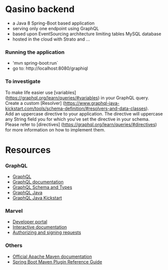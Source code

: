 # Qasino backend
- a Java 8 Spring-Boot based application
- serving only one endpoint using GraphQL
- based upon EventSourcing architecture limiting tables MySQL database
- hosted in the cloud with Strato and ...

### Running the application
- 'mvn spring-boot:run`
- go to: http://localhost:8080/graphiql  

### To investigate
To make life easier use [variables] (https://graphql.org/learn/queries/#variables) in your GraphQL query. 
Create a custom [Resolver] (https://www.graphql-java-kickstart.com/tools/schema-definition/#resolvers-and-data-classes).   
Add an uppercase directive to your application. The directive will uppercase any
String field you for which you've set the directive in your schema. 
Please refer to [directives] (https://graphql.org/learn/queries/#directives) for more information on how
to implement them.

# Resources
### GraphQL
* [GraphQL](https://graphql.org/)
* [GraphQL documentation](https://graphql.org/learn/)
* [GraphQL Schema and Types](https://graphql.org/learn/schema/)
* [GraphQL Java](https://www.graphql-java.com/tutorials/getting-started-with-spring-boot/)
* [GraphQL Java Kickstart](https://www.graphql-java-kickstart.com/)

### Marvel 
* [Developer portal](https://developer.marvel.com)
* [Interactive documentation](https://developer.marvel.com/docs)
* [Authorizing and signing requests](https://developer.marvel.com/documentation/authorization)

### Others
* [Official Apache Maven documentation](https://maven.apache.org/guides/index.html)
* [Spring Boot Maven Plugin Reference Guide](https://docs.spring.io/spring-boot/docs/2.2.1.RELEASE/maven-plugin/)
